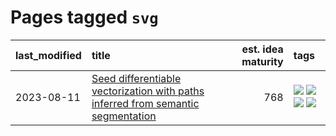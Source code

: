 # Pages tagged `svg`

|last_modified|title|est. idea maturity|tags
|:---|:---|---:|:---|
|2023-08-11|[Seed differentiable vectorization with paths inferred from semantic segmentation](../vectorize_anything.md)|768|[![](https://img.shields.io/badge/tag-experimental-9c3a4a)](../tags/experimental.md) [![](https://img.shields.io/badge/tag-segmentation-7c795e)](../tags/segmentation.md) [![](https://img.shields.io/badge/tag-svg-95bed6)](../tags/svg.md) [![](https://img.shields.io/badge/tag-tooling-fe4dc)](../tags/tooling.md)|
